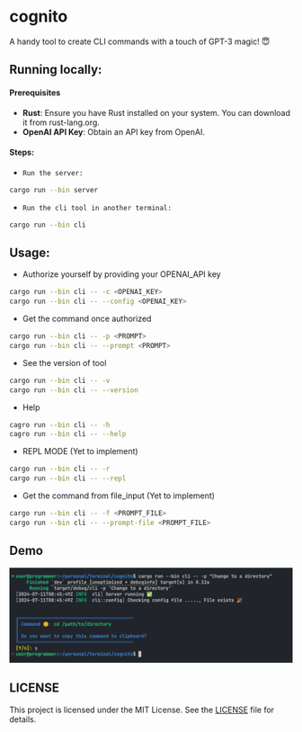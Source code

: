 # cognito

A handy tool to create CLI commands with a touch of GPT-3 magic! 😇

## Running locally:  

#### Prerequisites  
- **Rust**: Ensure you have Rust installed on your system. You can download it from rust-lang.org.
- **OpenAI API Key**: Obtain an API key from OpenAI.

#### Steps:

- `Run the server:`
```sh
cargo run --bin server
```
- `Run the cli tool in another terminal:` 
```sh
cargo run --bin cli
```

## Usage:  

- Authorize yourself by providing your OPENAI_API key

```sh
cargo run --bin cli -- -c <OPENAI_KEY>
cargo run --bin cli -- --config <OPENAI_KEY>
```
- Get the command once authorized
```sh
cargo run --bin cli -- -p <PROMPT>
cargo run --bin cli -- --prompt <PROMPT>
```

- See the version of tool
```sh
cargo run --bin cli -- -v
cargo run --bin cli -- --version
```

- Help
```sh
cagro run --bin cli -- -h
cagro run --bin cli -- --help
```

- REPL MODE (Yet to implement)
```sh
cargo run --bin cli -- -r
cargo run --bin cli -- --repl
```

- Get the command from file_input (Yet to implement)
```sh
cargo run --bin cli -- -f <PROMPT_FILE>
cargo run --bin cli -- --prompt-file <PROMPT_FILE>
```

## Demo
![Demo](demo/demo.png)

## LICENSE
This project is licensed under the MIT License. See the [LICENSE](LICENSE) file for details.
